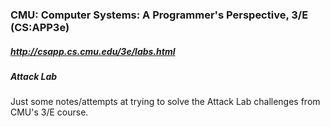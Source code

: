 ### CMU: Computer Systems: A Programmer's Perspective, 3/E (CS:APP3e)
##### http://csapp.cs.cmu.edu/3e/labs.html

##### Attack Lab

Just some notes/attempts at trying to solve the Attack Lab challenges from
CMU's 3/E course.
